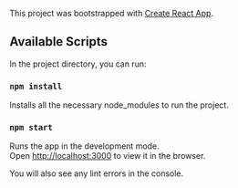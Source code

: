 This project was bootstrapped with [Create React App](https://github.com/facebook/create-react-app).

## Available Scripts

In the project directory, you can run: 

### `npm install` 

Installs all the necessary node_modules to run the project.

### `npm start`

Runs the app in the development mode.<br />
Open [http://localhost:3000](http://localhost:3000) to view it in the browser.

You will also see any lint errors in the console.


